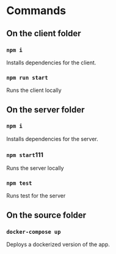 # Commands

## On the client folder

### `npm i`

Installs dependencies for the client.

### `npm run start`

Runs the client locally

## On the server folder

### `npm i`

Installs dependencies for the server.

### `npm start`111

Runs the server locally

### `npm test`

Runs test for the server

## On the source folder

### `docker-compose up`

Deploys a dockerized version of the app.
